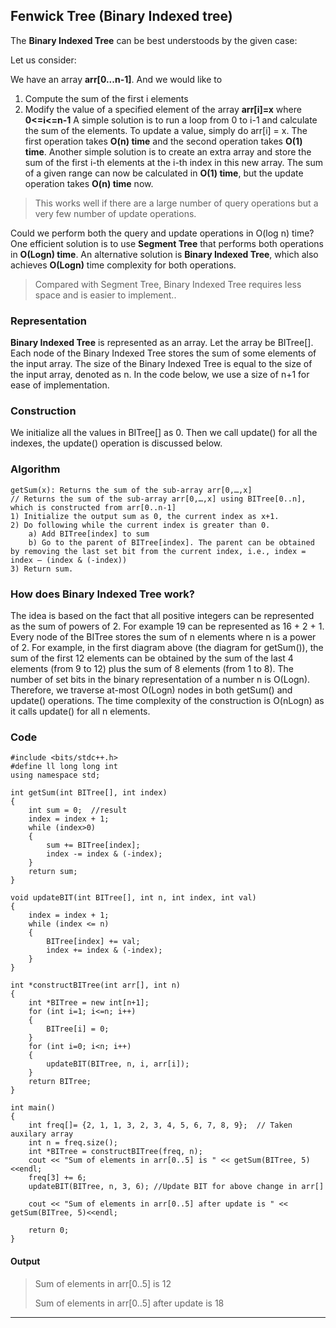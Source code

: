 ## Fenwick Tree    (Binary Indexed tree)

The **Binary Indexed Tree** can be best understoods by the given case:

Let us consider:

We have an array **arr[0...n-1]**. And we would like to
1. Compute the sum of the first i elements
2. Modify the value of a specified element of the array **arr[i]=x** where **0<=i<=n-1**
A simple solution is to run a loop from 0 to i-1 and calculate the sum of the elements. To update a value, simply do arr[i] = x. The first operation takes **O(n) time** and the second operation takes **O(1) time**.
Another simple solution is to create an extra array and store the sum of the first i-th elements at the i-th index in this new array. The sum of a given range can now be calculated in **O(1) time**, but the update operation takes **O(n) time** now. 

> This works well if there are a large number of query operations but a very few number of update operations.

Could we perform both the query and update operations in O(log n) time? 
One efficient solution is to use **Segment Tree** that performs both operations in **O(Logn) time**.
An alternative solution is **Binary Indexed Tree**, which also achieves **O(Logn)** time complexity for both operations. 

> Compared with Segment Tree, Binary Indexed Tree requires less space and is easier to implement..

### Representation 
**Binary Indexed Tree** is represented as an array. Let the array be BITree[]. Each node of the Binary Indexed Tree stores the sum of some elements of the input array. The size of the Binary Indexed Tree is equal to the size of the input array, denoted as n. In the code below, we use a size of n+1 for ease of implementation.

### Construction 
We initialize all the values in BITree[] as 0. Then we call update() for all the indexes, the update() operation is discussed below.

### Algorithm

```
getSum(x): Returns the sum of the sub-array arr[0,…,x] 
// Returns the sum of the sub-array arr[0,…,x] using BITree[0..n], which is constructed from arr[0..n-1] 
1) Initialize the output sum as 0, the current index as x+1. 
2) Do following while the current index is greater than 0. 
    a) Add BITree[index] to sum 
    b) Go to the parent of BITree[index]. The parent can be obtained by removing the last set bit from the current index, i.e., index = index – (index & (-index)) 
3) Return sum.
```

### How does Binary Indexed Tree work? 
The idea is based on the fact that all positive integers can be represented as the sum of powers of 2. 
For example 19 can be represented as 16 + 2 + 1. Every node of the BITree stores the sum of n elements where n is a power of 2. For example, in the first diagram above (the diagram for getSum()), the sum of the first 12 elements can be obtained by the sum of the last 4 elements (from 9 to 12) plus the sum of 8 elements (from 1 to 8). The number of set bits in the binary representation of a number n is O(Logn). Therefore, we traverse at-most O(Logn) nodes in both getSum() and update() operations. The time complexity of the construction is O(nLogn) as it calls update() for all n elements. 

### Code
```
#include <bits/stdc++.h>
#define ll long long int 
using namespace std;

int getSum(int BITree[], int index)
{
    int sum = 0;  //result
    index = index + 1;
    while (index>0)
    {
        sum += BITree[index];
        index -= index & (-index);
    }
    return sum;
}

void updateBIT(int BITree[], int n, int index, int val)
{
    index = index + 1;
    while (index <= n)
    {
        BITree[index] += val;
        index += index & (-index);
    }
}

int *constructBITree(int arr[], int n)
{
    int *BITree = new int[n+1];
    for (int i=1; i<=n; i++)
    {
        BITree[i] = 0;
    }
    for (int i=0; i<n; i++)
    {
        updateBIT(BITree, n, i, arr[i]);
    }
    return BITree;
}
 
int main()
{
    int freq[]= {2, 1, 1, 3, 2, 3, 4, 5, 6, 7, 8, 9};  // Taken auxilary array
    int n = freq.size();
    int *BITree = constructBITree(freq, n);
    cout << "Sum of elements in arr[0..5] is " << getSum(BITree, 5)<<endl;
    freq[3] += 6;
    updateBIT(BITree, n, 3, 6); //Update BIT for above change in arr[]
 
    cout << "Sum of elements in arr[0..5] after update is " << getSum(BITree, 5)<<endl;
 
    return 0;
}
```

#### Output
>Sum of elements in arr[0..5] is 12
>
>Sum of elements in arr[0..5] after update is 18

---